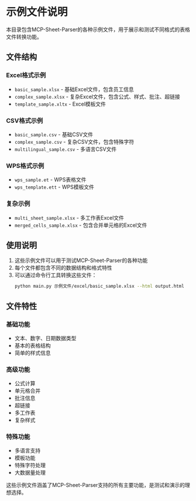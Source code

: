 # 示例文件说明

本目录包含MCP-Sheet-Parser的各种示例文件，用于展示和测试不同格式的表格文件转换功能。

## 文件结构

### Excel格式示例
- `basic_sample.xlsx` - 基础Excel文件，包含员工信息
- `complex_sample.xlsx` - 复杂Excel文件，包含公式、样式、批注、超链接
- `template_sample.xltx` - Excel模板文件

### CSV格式示例
- `basic_sample.csv` - 基础CSV文件
- `complex_sample.csv` - 复杂CSV文件，包含特殊字符
- `multilingual_sample.csv` - 多语言CSV文件

### WPS格式示例
- `wps_sample.et` - WPS表格文件
- `wps_template.ett` - WPS模板文件

### 复杂示例
- `multi_sheet_sample.xlsx` - 多工作表Excel文件
- `merged_cells_sample.xlsx` - 包含合并单元格的Excel文件

## 使用说明

1. 这些示例文件可以用于测试MCP-Sheet-Parser的各种功能
2. 每个文件都包含不同的数据结构和格式特性
3. 可以通过命令行工具转换这些文件：
   ```bash
   python main.py 示例文件/excel/basic_sample.xlsx --html output.html
   ```

## 文件特性

### 基础功能
- 文本、数字、日期数据类型
- 基本的表格结构
- 简单的样式信息

### 高级功能
- 公式计算
- 单元格合并
- 批注信息
- 超链接
- 多工作表
- 复杂样式

### 特殊功能
- 多语言支持
- 模板功能
- 特殊字符处理
- 大数据量处理

这些示例文件涵盖了MCP-Sheet-Parser支持的所有主要功能，是测试和演示的理想选择。
